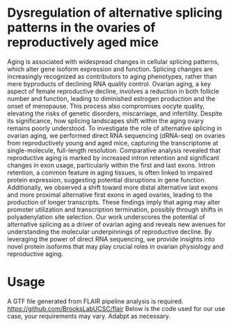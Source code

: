 # Dysregulation of alternative splicing patterns in the ovaries of reproductively aged mice 

Aging is associated with widespread changes in cellular splicing patterns, which alter gene isoform expression and function. Splicing changes are increasingly recognized as contributors to aging phenotypes, rather than mere byproducts of declining RNA quality control. Ovarian aging, a key aspect of female reproductive decline, involves a reduction in both follicle number and function, leading to diminished estrogen production and the onset of menopause. This process also compromises oocyte quality, elevating the risks of genetic disorders, miscarriage, and infertility. Despite its significance, how splicing landscapes shift within the aging ovary remains poorly understood. To investigate the role of alternative splicing in ovarian aging, we performed direct RNA sequencing (dRNA-seq) on ovaries from reproductively young and aged mice, capturing the transcriptome at single-molecule, full-length resolution. Comparative analysis revealed that reproductive aging is marked by increased intron retention and significant changes in exon usage, particularly within the first and last exons. Intron retention, a common feature in aging tissues, is often linked to impaired protein expression, suggesting potential disruptions in gene function. Additionally, we observed a shift toward more distal alternative last exons and more proximal alternative first exons in aged ovaries, leading to the production of longer transcripts. These findings imply that aging may alter promoter utilization and transcription termination, possibly through shifts in polyadenylation site selection. Our work underscores the potential of alternative splicing as a driver of ovarian aging and reveals new avenues for understanding the molecular underpinnings of reproductive decline. By leveraging the power of direct RNA sequencing, we provide insights into novel protein isoforms that may play crucial roles in ovarian physiology and reproductive aging.

# Usage

A GTF file generated from FLAIR pipeline analysis is required. https://github.com/BrooksLabUCSC/flair
Below is the code used for our use case, your requirements may vary. Adabpt as necessary. 



